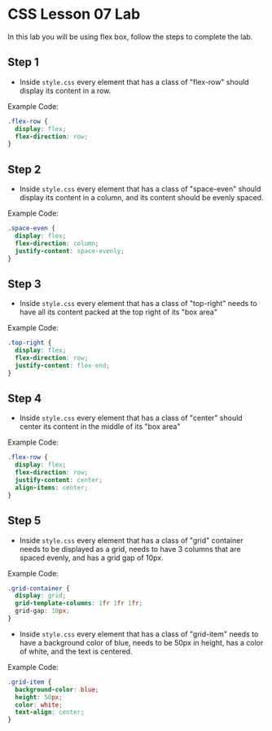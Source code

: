 # CSS Lesson 07 Lab

In this lab you will be using flex box, follow the steps to complete the lab.

## Step 1
- Inside `style.css` every element that has a class of "flex-row" should display its content in a row.

Example Code:
```css
.flex-row {
  display: flex;
  flex-direction: row;
}
```

## Step 2
- Inside `style.css` every element that has a class of "space-even" should display its content in a column, and its content should be evenly spaced.

Example Code:
```css
.space-even {
  display: flex;
  flex-direction: column;
  justify-content: space-evenly;
}
```

## Step 3
- Inside `style.css` every element that has a class of "top-right" needs to have all its content packed at the top right of its "box area"

Example Code:
```css
.top-right {
  display: flex;
  flex-direction: row;
  justify-content: flex-end;
}
```

## Step 4
- Inside `style.css` every element that has a class of "center" should center its content in the middle of its "box area"

Example Code:
```css
.flex-row {
  display: flex;
  flex-direction: row;
  justify-content: center;
  align-items: center;
}
```

## Step 5
- Inside `style.css` every element that has a class of "grid" container needs to be displayed as a grid, needs to have 3 columns that are spaced evenly, and has a grid gap of 10px.

Example Code:
```css
.grid-container {
  display: grid;
  grid-template-columns: 1fr 1fr 1fr;
  grid-gap: 10px;
}
```

- Inside `style.css` every element that has a class of "grid-item" needs to have a background color of blue, needs to be 50px in height, has a color of white, and the text is centered.

Example Code:
```css
.grid-item {
  background-color: blue;
  height: 50px;
  color: white;
  text-align: center;
}
```